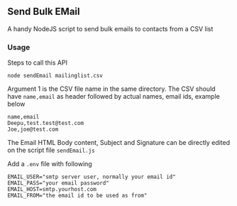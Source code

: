## Send Bulk EMail

A handy NodeJS script to send bulk emails to contacts from a CSV list

### Usage

Steps to call this API

```
node sendEmail mailinglist.csv
```

Argument 1 is the CSV file name in the same directory. The CSV should have `name,email` as header followed by actual names, email ids, example below

```
name,email
Deepu,test.test@test.com
Joe,joe@test.com
```

The Email HTML Body content, Subject and Signature can be directly edited on the script file `sendEmail.js`

Add a `.env` file with following

```
EMAIL_USER="smtp server user, normally your email id"
EMAIL_PASS="your email password"
EMAIL_HOST=smtp.yourhost.com
EMAIL_FROM="the email id to be used as from"
```
